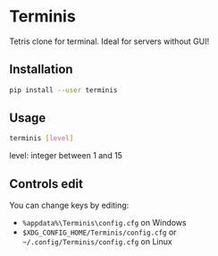 # Terminis
Tetris clone for terminal. Ideal for servers without GUI!

## Installation

```bash
pip install --user terminis
```

## Usage

```bash
terminis [level]
```
  level: integer between 1 and 15

## Controls edit

You can change keys by editing:
* `%appdata%\Terminis\config.cfg` on Windows
* `$XDG_CONFIG_HOME/Terminis/config.cfg` or `~/.config/Terminis/config.cfg` on Linux
